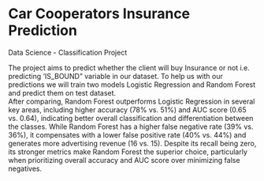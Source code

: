 # Car Cooperators Insurance Prediction 
Data Science - Classification Project 

The project aims to predict whether the client will buy Insurance or not i.e. predicting ‘IS_BOUND” 
variable in our dataset. To help us with our predictions we will train two models Logistic Regression 
and Random Forest and predict them on test dataset.  
After comparing, Random Forest outperforms Logistic Regression in several key areas, including 
higher accuracy (78% vs. 51%) and AUC score (0.65 vs. 0.64), indicating better overall classification 
and differentiation between the classes. While Random Forest has a higher false negative rate (39% 
vs. 36%), it compensates with a lower false positive rate (40% vs. 44%) and generates more advertising 
revenue (16 vs. 15). Despite its recall being zero, its stronger metrics make Random Forest the superior 
choice, particularly when prioritizing overall accuracy and AUC score over minimizing false 
negatives.  
